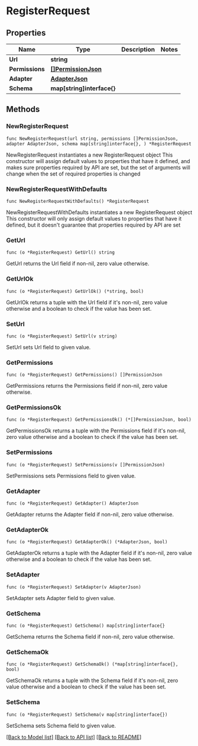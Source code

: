 # RegisterRequest

## Properties

Name | Type | Description | Notes
------------ | ------------- | ------------- | -------------
**Url** | **string** |  | 
**Permissions** | [**[]PermissionJson**](PermissionJson.md) |  | 
**Adapter** | [**AdapterJson**](AdapterJson.md) |  | 
**Schema** | **map[string]interface{}** |  | 

## Methods

### NewRegisterRequest

`func NewRegisterRequest(url string, permissions []PermissionJson, adapter AdapterJson, schema map[string]interface{}, ) *RegisterRequest`

NewRegisterRequest instantiates a new RegisterRequest object
This constructor will assign default values to properties that have it defined,
and makes sure properties required by API are set, but the set of arguments
will change when the set of required properties is changed

### NewRegisterRequestWithDefaults

`func NewRegisterRequestWithDefaults() *RegisterRequest`

NewRegisterRequestWithDefaults instantiates a new RegisterRequest object
This constructor will only assign default values to properties that have it defined,
but it doesn't guarantee that properties required by API are set

### GetUrl

`func (o *RegisterRequest) GetUrl() string`

GetUrl returns the Url field if non-nil, zero value otherwise.

### GetUrlOk

`func (o *RegisterRequest) GetUrlOk() (*string, bool)`

GetUrlOk returns a tuple with the Url field if it's non-nil, zero value otherwise
and a boolean to check if the value has been set.

### SetUrl

`func (o *RegisterRequest) SetUrl(v string)`

SetUrl sets Url field to given value.


### GetPermissions

`func (o *RegisterRequest) GetPermissions() []PermissionJson`

GetPermissions returns the Permissions field if non-nil, zero value otherwise.

### GetPermissionsOk

`func (o *RegisterRequest) GetPermissionsOk() (*[]PermissionJson, bool)`

GetPermissionsOk returns a tuple with the Permissions field if it's non-nil, zero value otherwise
and a boolean to check if the value has been set.

### SetPermissions

`func (o *RegisterRequest) SetPermissions(v []PermissionJson)`

SetPermissions sets Permissions field to given value.


### GetAdapter

`func (o *RegisterRequest) GetAdapter() AdapterJson`

GetAdapter returns the Adapter field if non-nil, zero value otherwise.

### GetAdapterOk

`func (o *RegisterRequest) GetAdapterOk() (*AdapterJson, bool)`

GetAdapterOk returns a tuple with the Adapter field if it's non-nil, zero value otherwise
and a boolean to check if the value has been set.

### SetAdapter

`func (o *RegisterRequest) SetAdapter(v AdapterJson)`

SetAdapter sets Adapter field to given value.


### GetSchema

`func (o *RegisterRequest) GetSchema() map[string]interface{}`

GetSchema returns the Schema field if non-nil, zero value otherwise.

### GetSchemaOk

`func (o *RegisterRequest) GetSchemaOk() (*map[string]interface{}, bool)`

GetSchemaOk returns a tuple with the Schema field if it's non-nil, zero value otherwise
and a boolean to check if the value has been set.

### SetSchema

`func (o *RegisterRequest) SetSchema(v map[string]interface{})`

SetSchema sets Schema field to given value.



[[Back to Model list]](../README.md#documentation-for-models) [[Back to API list]](../README.md#documentation-for-api-endpoints) [[Back to README]](../README.md)


